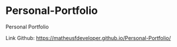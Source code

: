 # Personal-Portfolio
Personal Portfolio

Link Github: https://matheusfdeveloper.github.io/Personal-Portfolio/
